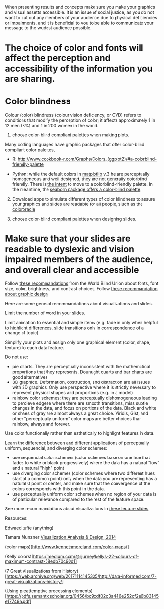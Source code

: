 When presenting results and concepts make sure you make your graphics and visual assetts accessible. It is an issue of social justice, as you do not want to cut out any members of your audience due to physical deficiencies or impairments, and it is beneficial to you to be able to communicate your message to the wudest audience possible. 

# The choice of color and fonts will affect the perception and accessibility of the information you are sharing. 


# Color blindness

Colour (color) blindness (colour vision deficiency, or CVD) refers to conditions that modify the perception of color; it affects approximately 1 in 12 men (8%) and 1 in 200 women in the world. 

1) choose color-blind compliant palettes when making plots.

Many coding languages have graphic packages that offer color-blind compliant color palettes, 

- R: http://www.cookbook-r.com/Graphs/Colors_(ggplot2)/#a-colorblind-friendly-palette

- Python: while the default colors in [matplotlib](https://matplotlib.org/) v.3 he are perceptually homogeneous and well designed, they are not generally colorblind friendly. 
There is [the intent](https://github.com/matplotlib/matplotlib/issues/9460) to move to a colorblind-friendly palette. In the meantime, the [seaborn package offers a color-blind palette](https://seaborn.pydata.org/tutorial/color_palettes.html#qualitative-color-palettes).

2) Download apps to simulate different types of color blindness to assure your graphics and slides are readable for all people, siuch as the [colororacle](http://colororacle.org/)

3) choose color-blind compliant palettes when designing slides. 

# Make sure that your slides are readable to dyslexic and vision impaired members of the audience, and overall clear and accessible

Follow [these recommandations](https://www.ifla.org/files/assets/hq/officers/documents/wbu-visual-presentations-guidelines-summary.pdf) from the World Blind Union about fonts, font size, color, brightness, and contrast choices. Follow [these recommandation about graphic design](https://www.presentationzen.com/chapter6_spread.pdf)

Here are some general recommandations about visualizations and slides. 

Limit the number of word in your slides. 

Limit animation to essential and simple items (e.g. fade in only when helpful to highlight differences, slide transitions only in correspondence of a change of topic)

Simplify your plots and assign only one graphical element (color, shape, texture) to each data feature.

Do not use: 
  - pie charts. They are perceptually inconsistent with the mathematical proportions that they represents. Dounught cuarts and bar charts are good alternatives
  - 3D graphice. Deformation, obstruction, and distraction are all issues with 3D graphics. Only use perspective where it is strictly nevessary to represent physical shapes and proportions (e.g. in a model)
  - rainbow color schemes: they are perceptually dishomogeneous leading to percieve edgese where there are smooth transitions, miss subtle changes in the data, and focus on portions of the data. Black and white or shaes of gray are almost always a great choice. Viridis, Gist, and other "perceptually uniform" color maps are better choices than rainbow, always and forever.
 
Use color functionally rather than esthetically to highlight features in data.

Learn the difference between and different applications of perceptually uniform, sequencial, and diverging color schemes:
  - use sequencial color schemes (color schemes base on one hue that fades to white or black progressively) where the data has a natural "low" and a natural "high" point
  - use diverging color schemes (color schemes where two different hues start at a common point) only when the data you are representing has a natural 0 point or center, and make sure that the convergence of the colors corresponds with this point in the data. 
  - use perceptually uniform color schemes when no region of your data is of particular relevance compared to the rest of the feature space.
  
See more recommandations about visualizations in [these lecture slides](https://slides.com/federicabianco/dsps2019_vii)

Resources:

Edwaed tufte (anything)

Tamara Munzner [Visualization Analysis & Design, 2014](http://www.cs.ubc.ca/~tmm/talks/minicourse14/vad15london.pdf)

(color maps)[http://www.kennethmoreland.com/color-maps/]

(Kelly colors)[https://medium.com/@rjurney/kellys-22-colours-of-maximum-contrast-58edb70c90d1]

(7 Great Visualizations from History)[https://web.archive.org/web/20171114145335/http://data-informed.com/7-great-visualizations-history/]


(Using preattemptive processing elements)[https://pdfs.semanticscholar.org/0456/bc9cdf02c3a446e252cf2e6b83145e17749a.pdf]
